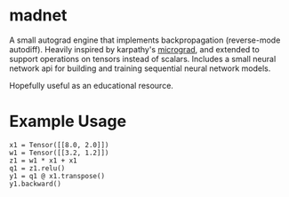 # madnet

A small autograd engine that implements backpropagation (reverse-mode autodiff). Heavily inspired by karpathy's [micrograd](https://github.com/karpathy/micrograd/tree/master), and extended to support operations on tensors instead of scalars. Includes a small neural network api for building and training sequential neural network models.

Hopefully useful as an educational resource.

# Example Usage

```
x1 = Tensor([[8.0, 2.0]])
w1 = Tensor([[3.2, 1.2]])
z1 = w1 * x1 + x1
q1 = z1.relu()
y1 = q1 @ x1.transpose()
y1.backward()
```